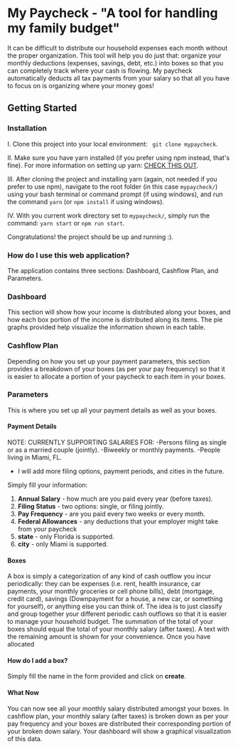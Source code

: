 # My Paycheck - "A tool for handling my family budget"

It can be difficult to distribute our household expenses each month without the proper organization. This tool will help you do just that: organize
your monthly deductions (expenses, savings, debt, etc.) into boxes so that
you can completely track where your cash is flowing. My paycheck automatically
deducts all tax payments from your salary so that all you have to focus on
is organizing where your money goes!

## Getting Started

### Installation ###

I. Clone this project into your local environment: ` git clone mypaycheck`.

II. Make sure you have yarn installed (if you prefer using npm instead, that's fine). For more information on setting up yarn: [CHECK THIS OUT](https://yarnpkg.com/lang/en/docs/install/#mac-stable).

III. After cloning the project and installing yarn (again, not needed if you prefer to use npm), navigate to the root folder (in this case `mypaycheck/`) using your bash terminal or command prompt (if using windows), and run the command `yarn` (or `npm install` if using windows).

IV. With you current work directory set to `mypaycheck/`, simply run the command: `yarn start` or `npm run start`.

Congratulations! the project should be up and running :).


### How do I use this web application? ###

The application contains three sections: Dashboard, Cashflow Plan, and Parameters.

### Dashboard ###
This section will show how your income is distributed along your boxes, and how each box portion of the income is distributed along its items. The pie graphs provided help visualize the information shown in each table.

### Cashflow Plan ###
Depending on how you set up your payment parameters, this section provides a breakdown of your boxes (as per your pay frequency) so that it is easier to allocate a portion of your paycheck to each item in your boxes.

### Parameters ###
This is where you set up all your payment details as well as your boxes.
#### Payment Details ####
NOTE:
CURRENTLY SUPPORTING SALARIES FOR:
-Persons filing as single or as a married couple (jointly).
-Biweekly or monthly payments.
-People living in Miami, FL.
* I will add more filing options, payment periods, and cities in the future.

Simply fill your information:
1. **Annual Salary** - how much are you paid every year (before taxes).
2. **Filing Status** - two options: single, or filing jointly.
3. **Pay Frequency** - are you paid every two weeks or every month.
4. **Federal Allowances** - any deductions that your employer might take from your paycheck
5. **state** - only Florida is supported.
6. **city** - only Miami is supported.


#### Boxes ###
A box is simply a categorization of any kind of cash outflow you incur periodically: they can be expenses (i.e. rent, health insurance, car payments,
your monthly groceries or cell phone bills), debt (mortgage, credit card), savings (Downpayment for a house, a new car, or something for yourself), or anything else you can think of. The idea is to just classify and group together your different periodic cash outflows so that it is easier to manage your household budget. The summation of the total of your boxes should equal the total of your monthly salary (after taxes). A text with the remaining amount is shown for your convenience. Once you have allocated

#### How do I add a box? ####

Simply fill the name in the form provided and click on **create**.


#### What Now ####
You can now see all your monthly salary distributed amongst your boxes. In cashflow plan, your monthly salary (after taxes) is broken down as per your pay frequency and your boxes are distributed their corresponding portion of your broken down salary. Your dashboard will show a graphical visualization of this data.











